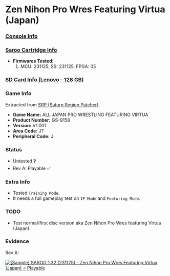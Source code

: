 # Zen Nihon Pro Wres Featuring Virtua (Japan)

### [Console Info](../../../../Info/Consoles/VA13/README.md)

### [Saroo Cartridge Info](../../../../Info/Cartridges/RetroGameParadiseStore/1.32F/README.md)

- <b>Firmwares Tested:</b>
  1. MCU: 231125, SS: 231125, FPGA: 05

### [SD Card Info (Lenovo - 128 GB)](../../../../Info/SdCards/Lenovo/128GB/fat32/README.md)

### Game Info

Extracted from [SRP (Saturn Region Patcher)](https://segaxtreme.net/resources/saturn-region-patcher.81/download).

- <b>Game Name:</b> ALL JAPAN PRO WRESTLING FEATURING VIRTUA
- <b>Product Number:</b> GS-9158
- <b>Version:</b> V1.001
- <b>Area Code:</b> JT
- <b>Peripheral Code:</b> J

### Status

- Untested :question:
- Rev A: Playable :white_check_mark:

### Extra Info

- Tested `Training Mode`.
- It needs a full gameplay test on `1P Mode` and `Featuring Mode`.

### TODO

- Test normal/first disc version aka Zen Nihon Pro Wres featuring Virtua (Japan).

### Evidence

Rev A:

[![[Sample] SAROO 1.32 (231125) - Zen Nihon Pro Wres Featuring Virtua (Japan) = Playable](https://img.youtube.com/vi/BztaLskZ7Ow/0.jpg)](https://www.youtube.com/watch?v=BztaLskZ7Ow)
